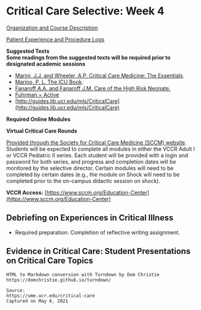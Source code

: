 # Critical Care Selective: Week 4

[Organization and Course Description](/usmle/crit/course-description.html)

[Patient Experience and Procedure Logs](/usmle/crit/patient-experience.html)

**Suggested Texts**  
**Some readings from the suggested texts will be required prior to designated academic sessions**

*   [Marini, J.J. and Wheeler, A.P. Critical Care Medicine: The Essentials](https://www.r2library.com/Resource/Title/1496302915).
*   [Marino, P. L. The ICU Book](https://www.r2library.com/Resource/Title/1451121180).
*   [Fanaroff A.A. and Fanaroff J.M. Care of the High Risk Neonate.](https://www.r2library.com/Resource/Title/1416040013)
*   [Fuhrman = Active](https://www.sciencedirect.com/book/9780323073073/pediatric-critical-care)
*   [http://guides.lib.ucr.edu/mls/CriticalCare](http://guides.lib.ucr.edu/mls/CriticalCare)

**Required Online Modules**

**Virtual Critical Care Rounds**

[Provided through the Society for Critical Care Medicine (SCCM) website](https://www.sccm.org). Students will be expected to complete all modules in either the VCCR Adult I or VCCR Pediatric II series. Each student will be provided with a login and password for both series, and progress and completion dates will be monitored by the selective director. Certain modules will need to be completed by certain dates (e.g., the module on Shock will need to be completed prior to the on-campus didactic session on shock).

**VCCR Access:** [https://www.sccm.org/Education-Center](https://www.sccm.org/Education-Center)

## Debriefing on Experiences in Critical Illness

*   Required preparation: Completion of reflective writing assignment.

## Evidence in Critical Care: Student Presentations on Critical Care Topics

```
HTML to Markdown conversion with Turndown by Dom Christie
https://domchristie.github.io/turndown/

Source:
https://ume.ucr.edu/critical-care
Captured on May 6, 2021
```
